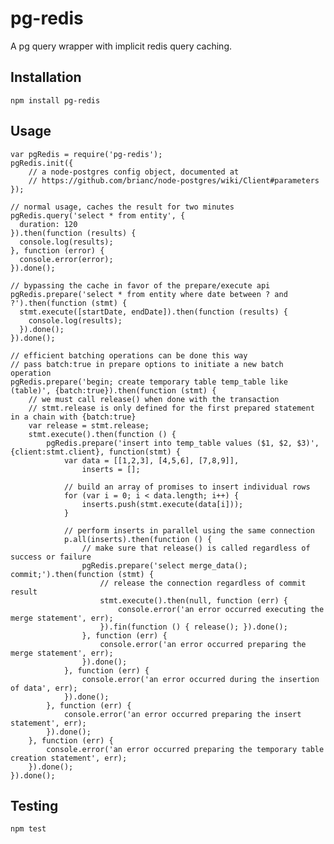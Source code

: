 # pg-redis

A pg query wrapper with implicit redis query caching.

## Installation

    npm install pg-redis

## Usage

    var pgRedis = require('pg-redis');
    pgRedis.init({
        // a node-postgres config object, documented at
        // https://github.com/brianc/node-postgres/wiki/Client#parameters
    });

    // normal usage, caches the result for two minutes
    pgRedis.query('select * from entity', {
      duration: 120
    }).then(function (results) {
      console.log(results);
    }, function (error) {
      console.error(error);
    }).done();

    // bypassing the cache in favor of the prepare/execute api
    pgRedis.prepare('select * from entity where date between ? and ?').then(function (stmt) {
      stmt.execute([startDate, endDate]).then(function (results) {
        console.log(results);
      }).done();
    }).done();

    // efficient batching operations can be done this way
    // pass batch:true in prepare options to initiate a new batch operation
    pgRedis.prepare('begin; create temporary table temp_table like (table)', {batch:true}).then(function (stmt) {
        // we must call release() when done with the transaction
        // stmt.release is only defined for the first prepared statement in a chain with {batch:true}
        var release = stmt.release;
        stmt.execute().then(function () {
            pgRedis.prepare('insert into temp_table values ($1, $2, $3)', {client:stmt.client}, function(stmt) {
                var data = [[1,2,3], [4,5,6], [7,8,9]],
                    inserts = [];

                // build an array of promises to insert individual rows
                for (var i = 0; i < data.length; i++) {
                    inserts.push(stmt.execute(data[i]));
                }

                // perform inserts in parallel using the same connection
                p.all(inserts).then(function () {
                    // make sure that release() is called regardless of success or failure
                    pgRedis.prepare('select merge_data(); commit;').then(function (stmt) {
                        // release the connection regardless of commit result
                        stmt.execute().then(null, function (err) {
                            console.error('an error occurred executing the merge statement', err);
                        }).fin(function () { release(); }).done();
                    }, function (err) {
                        console.error('an error occurred preparing the merge statement', err);
                    }).done();
                }, function (err) {
                    console.error('an error occurred during the insertion of data', err);
                }).done();
            }, function (err) {
                console.error('an error occurred preparing the insert statement', err);
            }).done();
        }, function (err) {
            console.error('an error occurred preparing the temporary table creation statement', err);
        }).done();
    }).done();

## Testing

    npm test